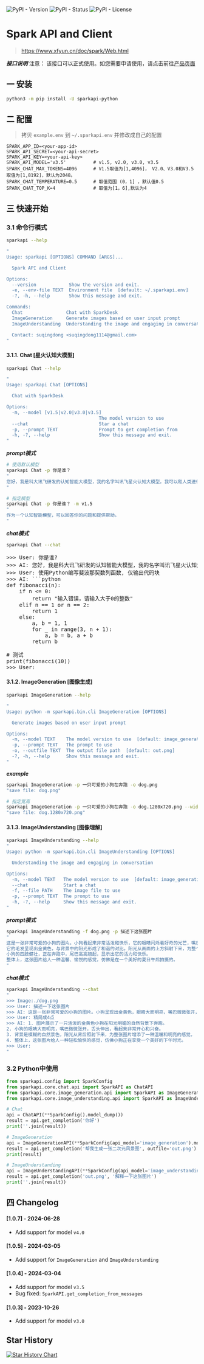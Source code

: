 ![PyPI - Version](https://img.shields.io/pypi/v/sparkapi-python)
![PyPI - Status](https://img.shields.io/pypi/status/sparkapi-python)
![PyPI - License](https://img.shields.io/pypi/l/sparkapi-python)

# Spark API and Client
> https://www.xfyun.cn/doc/spark/Web.html

***接口说明***
注意： 该接口可以正式使用。如您需要申请使用，请点击前往[产品页面 ](https://xinghuo.xfyun.cn/sparkapi?scr=price)

## 一 安装
```bash
python3 -m pip install -U sparkapi-python
```

## 二 配置
> 拷贝 `example.env` 到 `~/.sparkapi.env` 并修改成自己的配置
```
SPARK_APP_ID=<your-app-id>
SPARK_API_SECRET=<your-api-secret>
SPARK_API_KEY=<your-api-key>
SPARK_API_MODEL='v3.5'          # v1.5, v2.0, v3.0, v3.5
SPARK_CHAT_MAX_TOKENS=4096      # V1.5取值为[1,4096]， V2.0、V3.0和V3.5取值为[1,8192]，默认为2048。
SPARK_CHAT_TEMPERATURE=0.5      # 取值范围 (0，1] ，默认值0.5
SPARK_CHAT_TOP_K=4              # 取值为[1，6],默认为4
```

## 三 快速开始

### 3.1 命令行模式
```bash
sparkapi --help

"
Usage: sparkapi [OPTIONS] COMMAND [ARGS]...

  Spark API and Client

Options:
  --version            Show the version and exit.
  -e, --env-file TEXT  Environment file  [default: ~/.sparkapi.env]
  -?, -h, --help       Show this message and exit.

Commands:
  Chat                Chat with SparkDesk
  ImageGeneration     Generate images based on user input prompt
  ImageUnderstanding  Understanding the image and engaging in conversation

  Contact: suqingdong <suqingdong1114@gmail.com> 
"
```
#### 3.1.1. Chat [星火认知大模型]
```bash
sparkapi Chat --help

"
Usage: sparkapi Chat [OPTIONS]

  Chat with SparkDesk

Options:
  -m, --model [v1.5|v2.0|v3.0|v3.5]
                                  The model version to use
  --chat                          Star a chat
  -p, --prompt TEXT               Prompt to get completion from
  -h, -?, --help                  Show this message and exit.
"
```
***prompt模式***
```bash
# 使用默认模型
sparkapi Chat -p 你是谁？
"
您好，我是科大讯飞研发的认知智能大模型，我的名字叫讯飞星火认知大模型。我可以和人类进行自然交流，解答问题，高效完成各领域认知智能需求。
"

# 指定模型
sparkapi Chat -p 你是谁？ -m v1.5
"
作为一个认知智能模型，可以回答你的问题和提供帮助。
"
```

***chat模式***
```bash
sparkapi Chat --chat
```
<pre>
>>> User: 你是谁?
>>> AI: 您好，我是科大讯飞研发的认知智能大模型，我的名字叫讯飞星火认知大模型。我可以和人类进行自然交流，解答问题，高效完成各领域认知智能需求。
>>> User: 使用Python编写斐波那契数列函数, 仅输出代码块
>>> AI: ```python
def fibonacci(n):
    if n <= 0:
        return "输入错误，请输入大于0的整数"
    elif n == 1 or n == 2:
        return 1
    else:
        a, b = 1, 1
        for _ in range(3, n + 1):
            a, b = b, a + b
        return b

# 测试
print(fibonacci(10))
>>> User: 
</pre>

#### 3.1.2. ImageGeneration [图像生成]
```bash
sparkapi ImageGeneration --help

"
Usage: python -m sparkapi.bin.cli ImageGeneration [OPTIONS]

  Generate images based on user input prompt

Options:
  -m, --model TEXT    The model version to use  [default: image_generation]
  -p, --prompt TEXT   The prompt to use
  -o, --outfile TEXT  The output file path  [default: out.png]
  -?, -h, --help      Show this message and exit.
"
```

***example***

```bash
sparkapi ImageGeneration -p 一只可爱的小狗在奔跑 -o dog.png
"save file: dog.png"

# 指定宽高
sparkapi ImageGeneration -p 一只可爱的小狗在奔跑 -o dog.1280x720.png --width 1280 --height 720 
"save file: dog.1280x720.png"
```

#### 3.1.3. ImageUnderstanding [图像理解]
```bash
sparkapi ImageUnderstanding --help
"
Usage: python -m sparkapi.bin.cli ImageUnderstanding [OPTIONS]

  Understanding the image and engaging in conversation

Options:
  -m, --model TEXT   The model version to use  [default: image_generation]
  --chat             Start a chat
  -f, --file PATH    The image file to use
  -p, --prompt TEXT  The prompt to use
  -h, -?, --help     Show this message and exit.
"
```
***prompt模式***
```bash
sparkapi ImageUnderstanding -f dog.png -p 描述下这张图片
"
这是一张非常可爱的小狗的图片。小狗看起来非常活泼和快乐，它的眼睛闪烁着好奇的光芒，嘴巴微微张开，仿佛在欢快地叫唤或是呼吸新鲜空气。
它的毛发呈现出金黄色，与背景中的阳光形成了和谐的对比。阳光从画面的上方斜射下来，为整个场景增添了一种温暖和明亮的感觉。
小狗的四肢健壮，正在奔跑中，尾巴高高翘起，显示出它的活力和快乐。
整体上，这张图片给人一种温馨、愉悦的感觉，仿佛是在一个美好的夏日午后拍摄的。
"
```
***chat模式***
```bash
sparkapi ImageUnderstanding --chat
"
>>> Image:./dog.png
>>> User: 描述一下这张图片
>>> AI: 这是一张非常可爱的小狗的图片。小狗呈现出金黄色，眼睛大而明亮，嘴巴微微张开，舌头伸出，看起来非常开心和活泼。它的耳朵长且柔软，尾巴高高翘起。背景是模糊的自然景色，阳光从背后照射下来，为整张图片增添了一种温暖和明亮的感觉。整体上，这张图片给人一种轻松愉快的感觉，仿佛小狗正在享受一个美好的下午时光。
>>> User: 精简成4点
>>> AI: 1. 图片展示了一只活泼的金黄色小狗在阳光明媚的自然背景下奔跑。
2. 小狗的眼睛大而明亮，嘴巴微微张开，舌头伸出，看起来非常开心和兴奋。
3. 背景是模糊的自然景色，阳光从背后照射下来，为整张图片增添了一种温暖和明亮的感觉。
4. 整体上，这张图片给人一种轻松愉快的感觉，仿佛小狗正在享受一个美好的下午时光。
>>> User: 
"
```

### 3.2 Python中使用
```python
from sparkapi.config import SparkConfig
from sparkapi.core.chat.api import SparkAPI as ChatAPI
from sparkapi.core.image_generation.api import SparkAPI as ImageGenerationAPI
from sparkapi.core.image_understanding.api import SparkAPI as ImageUnderstandingAPI

# Chat
api = ChatAPI(**SparkConfig().model_dump())
result = api.get_completion('你好')
print(''.join(result))

# ImageGeneration
api = ImageGenerationAPI(**SparkConfig(api_model='image_generation').model_dump())
result = api.get_completion('帮我生成一张二次元风景图', outfile='out.png')
print(result)

# ImageUnderstanding
api = ImageUnderstandingAPI(**SparkConfig(api_model='image_understanding').model_dump())
result = api.get_completion('out.png', '解释一下这张图片')
print(''.join(result))
```


## 四 Changelog

#### [1.0.7] - 2024-06-28
- Add support for model `v4.0`

#### [1.0.5] - 2024-03-05
- Add support for `ImageGeneration` and `ImageUnderstanding`

#### [1.0.4] - 2024-03-04
- Add support for model `v3.5`
- Bug fixed: `SparkAPI.get_completion_from_messages`

#### [1.0.3] - 2023-10-26
- Add support for model `v3.0`


## Star History

[![Star History Chart](https://api.star-history.com/svg?repos=suqingdong/sparkapi&type=Date)](https://star-history.com/#suqingdong/sparkapi&Date)
